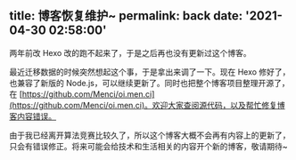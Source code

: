 title: 博客恢复维护~
permalink: back
date: '2021-04-30 02:58:00'
---

两年前改 Hexo 改的跑不起来了，于是之后再也没有更新过这个博客。

最近迁移数据的时候突然想起这个事，于是拿出来调了一下。现在 Hexo 修好了，也兼容了新版的 Node.js，可以继续更新了。同时也把整个博客项目整理开源了，在 [https://github.com/Menci/oi.men.ci](https://github.com/Menci/oi.men.ci)。欢迎大家查阅源代码，以及帮忙修复博客内容错误。

由于我已经离开算法竞赛比较久了，所以这个博客大概不会再有内容上的更新了，只会有错误修正。将来可能会给技术和生活相关的内容开个新的博客，敬请期待~

<!-- more -->
